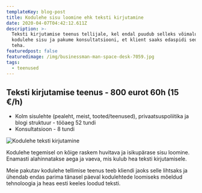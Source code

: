 ```yaml
---
templateKey: blog-post
title: Kodulehe sisu loomine ehk teksti kirjutamine
date: 2020-04-07T04:42:12.611Z
description: >-
  Teksti kirjutamise teenus tellijale, kel endal puudub selleks võimalus. Loome
  kodulehe sisu ja pakume konsultatsiooni, et klient saaks edaspidi seda ise
  teha.
featuredpost: false
featuredimage: /img/businessman-man-space-desk-7059.jpg
tags:
  - teenused
---
```

## Teksti kirjutamise teenus - 800 eurot 60h (15 €/h)

* Kolm sisulehte (pealeht, meist, tooted/teenused), privaatsuspoliitika ja blogi struktuur - tööaeg 52 tundi
* Konsultatsioon - 8 tundi

![Kodulehe teksti kirjutamine](/img/kodulehe-teksti-kirjutamine.jpg "Kodulehe teksti kirjutamine")

Kodulehe tegemisel on kõige raskem huvitava ja isikupärase sisu loomine. Enamasti alahinnatakse aega ja vaeva, mis kulub hea teksti kirjutamisele.



Meie pakutav kodulehe tellimise teenus teeb kliendi jaoks selle lihtsaks ja ühendab endas parima tänasel päeval kodulehtede loomiseks mõeldud tehnoloogia ja heas eesti keeles loodud teksti.
